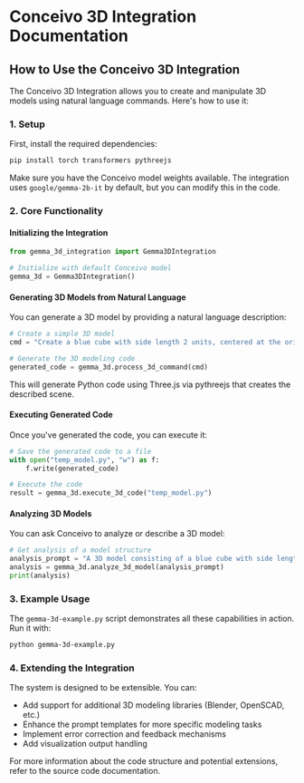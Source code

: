 # Conceivo 3D Integration Documentation

## How to Use the Conceivo 3D Integration

The Conceivo 3D Integration allows you to create and manipulate 3D models using natural language commands. Here's how to use it:

### 1. Setup

First, install the required dependencies:

```bash
pip install torch transformers pythreejs
```

Make sure you have the Conceivo model weights available. The integration uses `google/gemma-2b-it` by default, but you can modify this in the code.

### 2. Core Functionality

#### Initializing the Integration

```python
from gemma_3d_integration import Gemma3DIntegration

# Initialize with default Conceivo model
gemma_3d = Gemma3DIntegration()
```

#### Generating 3D Models from Natural Language

You can generate a 3D model by providing a natural language description:

```python
# Create a simple 3D model
cmd = "Create a blue cube with side length 2 units, centered at the origin. Add a red sphere of radius 1 unit above it at position (0, 1.5, 0)."

# Generate the 3D modeling code
generated_code = gemma_3d.process_3d_command(cmd)
```

This will generate Python code using Three.js via pythreejs that creates the described scene.

#### Executing Generated Code

Once you've generated the code, you can execute it:

```python
# Save the generated code to a file
with open("temp_model.py", "w") as f:
    f.write(generated_code)

# Execute the code
result = gemma_3d.execute_3d_code("temp_model.py")
```

#### Analyzing 3D Models

You can ask Conceivo to analyze or describe a 3D model:

```python
# Get analysis of a model structure
analysis_prompt = "A 3D model consisting of a blue cube with side length 2 units centered at the origin and a red sphere of radius 1 unit at position (0, 1.5, 0)."
analysis = gemma_3d.analyze_3d_model(analysis_prompt)
print(analysis)
```

### 3. Example Usage

The `gemma-3d-example.py` script demonstrates all these capabilities in action. Run it with:

```bash
python gemma-3d-example.py
```

### 4. Extending the Integration

The system is designed to be extensible. You can:
- Add support for additional 3D modeling libraries (Blender, OpenSCAD, etc.)
- Enhance the prompt templates for more specific modeling tasks
- Implement error correction and feedback mechanisms
- Add visualization output handling

For more information about the code structure and potential extensions, refer to the source code documentation.